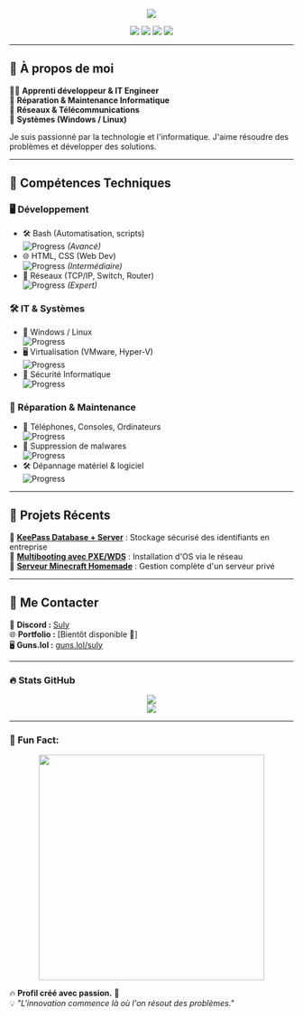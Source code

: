 <!-- Bannière sans GIF -->
<p align="center">
    <img src="https://readme-headers.vercel.app/api?text=Hello%20👋,%20I'm%20Suly&color=gradient" />
  </p>
  
  <p align="center">
    <img src="https://img.shields.io/badge/Code-C%2B%2B-blue?style=for-the-badge&logo=c%2B%2B&logoColor=white" />
    <img src="https://img.shields.io/badge/Code-Python-yellow?style=for-the-badge&logo=python&logoColor=white" />
    <img src="https://img.shields.io/badge/OS-Windows-blue?style=for-the-badge&logo=windows&logoColor=white" />
    <img src="https://img.shields.io/badge/OS-Linux-lightgrey?style=for-the-badge&logo=linux&logoColor=white" />
  </p>
  
  ---
  
  ## 🌟 À propos de moi
  👨‍💻 **Apprenti développeur & IT Engineer**  
  🔧 **Réparation & Maintenance Informatique**  
  📡 **Réseaux & Télécommunications**  
  💾 **Systèmes (Windows / Linux)**  
  
  Je suis passionné par la technologie et l'informatique. J'aime résoudre des problèmes et développer des solutions.
  
  ---
  
  ## 🚀 Compétences Techniques
  
  ### 🖥️ Développement
  - 🛠️ Bash (Automatisation, scripts)  
    ![Progress](https://geps.dev/progress/80) *(Avancé)*
  - 🌐 HTML, CSS (Web Dev)  
    ![Progress](https://geps.dev/progress/70) *(Intermédiaire)*
  - 🔌 Réseaux (TCP/IP, Switch, Router)  
    ![Progress](https://geps.dev/progress/85) *(Expert)*
  
  ### 🛠️ IT & Systèmes
  - 💾 Windows / Linux  
    ![Progress](https://geps.dev/progress/90)
  - 🖥️ Virtualisation (VMware, Hyper-V)  
    ![Progress](https://geps.dev/progress/75)
  - 🔐 Sécurité Informatique  
    ![Progress](https://geps.dev/progress/60)
  
  ### 🔧 Réparation & Maintenance
  - 📱 Téléphones, Consoles, Ordinateurs  
    ![Progress](https://geps.dev/progress/95)
  - 🦠 Suppression de malwares  
    ![Progress](https://geps.dev/progress/85)
  - 🛠️ Dépannage matériel & logiciel  
    ![Progress](https://geps.dev/progress/90)
  
  ---
  
  ## 📂 Projets Récents
  
  📌 **[KeePass Database + Server](#)** : Stockage sécurisé des identifiants en entreprise  
  📌 **[Multibooting avec PXE/WDS](#)** : Installation d'OS via le réseau  
  📌 **[Serveur Minecraft Homemade](#)** : Gestion complète d'un serveur privé  
  
  ---
  
  ## 📡 Me Contacter
  
  💬 **Discord :** [Suly](https://discord.com/users/1017441995196739685)  
  🌐 **Portfolio :** [Bientôt disponible 🚧]  
  🖥️ **Guns.lol :** [guns.lol/suly](https://guns.lol/suly)  
  
  ---
  
  ### 🔥 Stats GitHub
  
  <p align="center">
    <img src="https://github-readme-stats.vercel.app/api?username=SulyDev&show_icons=true&theme=radical" />
    <br>
    <img src="https://github-readme-streak-stats.herokuapp.com/?user=SulyDev&theme=radical" />
  </p>
  
  ---
  
  ### 🎉 Fun Fact:
  <p align="center">
    <img src="https://media.giphy.com/media/13HgwGsXF0aiGY/giphy.gif" width="400">
  </p>
  
  🔥 **Profil créé avec passion.** 🚀  
  💡 *"L'innovation commence là où l'on résout des problèmes."*  
